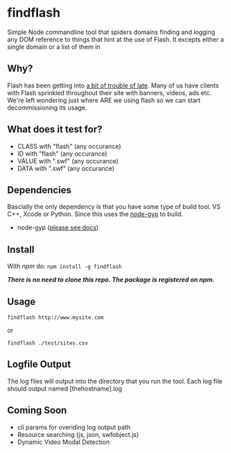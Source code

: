 findflash
=========

Simple Node commandline tool that spiders domains finding and logging any DOM reference to things that hint at the use of Flash. It excepts either a single domain or a list of them in 

## Why?
Flash has been getting into [a bit of trouble of late](http://www.rt.com/usa/273925-firefox-blocks-adobe-flash/). Many of us have clients with Flash sprinkled throughout their site with banners, videos, ads etc. We're left wondering just where ARE we using flash so we can start decommissioning its usage. 

## What does it test for?
- CLASS with "flash" (any occurance)
- ID with "flash" (any occurance)
- VALUE with ".swf" (any occurance)
- DATA with ".swf" (any occurance)

## Dependencies
Bascially the only dependency is that you have some type of build tool. VS C++, Xcode or Python. Since this uses the [node-gyp](https://goo.gl/0pjwaO) to build.
- node-gyp ([please see docs](https://goo.gl/0pjwaO))


## Install
With *npm* do:
`npm install -g findflash`

***There is no need to clone this repo. The package is registered on npm.***

## Usage
`findflash http://www.mysite.com`

or

`findflash ./test/sites.csv`

## Logfile Output
The log files will output into the directory that you run the tool.
Each log file should output named [thehostname].log


## Coming Soon
- cli params for overiding log output path
- Resource searching (js, json, swfobject.js)
- Dynamic Video Modal Detection
